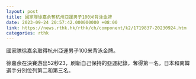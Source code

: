 ```yaml
---
layout: post
title: 國家隊徐嘉余奪杭州亞運男子100米背泳金牌
date: 2023-09-24 20:57:42.000000000 +08:00
link: https://news.rthk.hk/rthk/ch/component/k2/1719837-20230924.htm
categories: rthk
---
```


國家隊徐嘉余取得杭州亞運男子100米背泳金牌。

徐嘉余在決賽游出52秒23，刷新自己保持的亞運紀錄，奪得第一名，日本和南韓選手分別位列第二和第三名。
